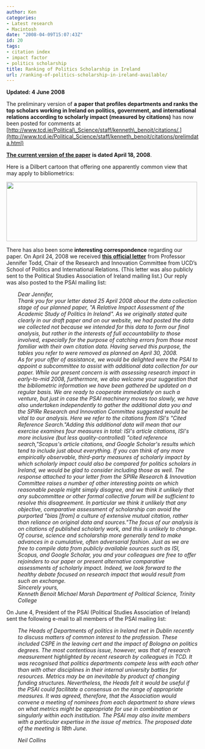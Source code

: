 ```yaml
---
author: Ken
categories:
- Latest research
- Macintosh
date: "2008-04-09T15:07:43Z"
id: 20
tags:
- citation index
- impact factor
- politics scholarship
title: Ranking of Politics Scholarship in Ireland
url: /ranking-of-politics-scholarship-in-ireland-available/
---
```

**Updated: 4 June 2008**

The preliminary version of **a paper that profiles departments and ranks the top scholars working in Ireland on politics, government, and international relations according to scholarly impact (measured by citations)** has now been posted for comments at [http://www.tcd.ie/Political\_Science/staff/kenneth\_benoit/citations/.](http://www.tcd.ie/Political_Science/staff/kenneth_benoit/citations/prelimdata.html)

[**The current version of the paper**](http://www.tcd.ie/Political_Science/staff/kenneth_benoit/citations/politics_in_ireland_preliminary.pdf) **is dated April 18, 2008**.

Here is a Dilbert cartoon that offering one apparently common view that may apply to bibliometrics:

[<img class="aligncenter size-full wp-image-23" title="dilbert1" src="/assets/images/dilbert1.jpg" alt="" width="500" height="155" srcset="/assets/images/dilbert1.jpg 560w, /assets/images/dilbert1-300x93.jpg 300w" sizes="(max-width: 500px) 100vw, 500px" />](/assets/images/dilbert1.jpg)

There has also been some **interesting correspondence** regarding our paper. On April 24, 2008 we received [**this official letter**](/pdfs/UCDreply28apr2008.pdf "UCD's reply letter on our exercise") from Professor Jennifer Todd, Chair of the Research and Innovation Committee from UCD&#8217;s School of Politics and International Relations. (This letter was also publicly sent to the Political Studies Association of Ireland mailing list.) Our reply was also posted to the PSAI mailing list:

<address style="padding-left: 30px;">
  Dear Jennifer,
</address>

<address style="padding-left: 30px;">
</address>

<address style="padding-left: 30px;">
</address>

<address style="padding-left: 30px;">
  Thank you for your letter dated 25 April 2008 about the data collection stage of our planned paper, "A Relative Impact Assessment of the Academic Study of Politics In Ireland". As we originally stated quite clearly in our draft paper and on our website, we had posted the data we collected not because we intended for this data to form our final analysis, but rather in the interests of full accountability to those involved, especially for the purpose of catching errors from those most familiar with their own citation data. Having served this purpose, the tables you refer to were removed as planned on April 30, 2008.
</address>

<address style="padding-left: 30px;">
  As for your offer of assistance, we would be delighted were the PSAI to appoint a subcommittee to assist with additional data collection for our paper. While our present concern is with assessing research impact in early-to-mid 2008, furthermore, we also welcome your suggestion that the bibliometric information we have been gathered be updated on a regular basis. We are ready to cooperate immediately on such a venture, but just in case the PSAI machinery moves too slowly, we have also undertaken independently to gather the additional data you and the SPIRe Research and Innovation Committee suggested would be vital to our analysis. Here we refer to the citations from ISI's "Cited Reference Search."Adding this additional data will mean that our exercise examines four measures in total: ISI's article citations, ISI's more inclusive (but less quality-controlled) "cited reference search,"Scopus's article citations, and Google Scholar's results which tend to include just about everything. If you can think of any more empirically observable, third-party measures of scholarly impact by which scholarly impact could also be compared for politics scholars in Ireland, we would be glad to consider including those as well. The response attached to your letter from the SPIRe Research & Innovation Committee raises a number of other interesting points on which reasonable people might simply disagree, and we think it unlikely that any subcommittee or other formal collective forum will be sufficient to resolve this disagreement. In particular we think it unlikely that any objective, comparative assessment of scholarship can avoid the purported "bias [from] a culture of extensive mutual citation, rather than reliance on original data and sources."The focus of our analysis is on citations of published scholarly work, and this is unlikely to change. Of course, science and scholarship more generally tend to make advances in a cumulative, often adversarial fashion. Just as we are free to compile data from publicly available sources such as ISI, Scopus, and Google Scholar, you and your colleagues are free to offer rejoinders to our paper or present alternative comparative assessments of scholarly impact. Indeed, we look forward to the healthy debate focused on research impact that would result from such an exchange.

</address>

<address style="padding-left: 30px;">
</address>

<address style="padding-left: 30px;">
</address>

<address style="padding-left: 30px;">
</address>

<address style="padding-left: 30px;">
  Sincerely yours,
</address>

<address style="padding-left: 30px;">
</address>

<address style="padding-left: 30px;">
</address>

<address style="padding-left: 30px;">
</address>

<address style="padding-left: 30px;">
  Kenneth Benoit
 Michael Marsh
 Department of Political Science, Trinity College
</address>

<address style="padding-left: 30px;">
</address>

<address style="padding-left: 30px;">
</address>

On June 4, President of the PSAI (Political Studies Association of Ireland) sent the following e-mail to all members of the PSAI mailing list:

<address style="padding-left: 30px;">
  The Heads of Departments of politics in Ireland met in Dublin recently to discuss matters of common interest to the profession. These included CSPE in the leaving cert and the impact of Bologna on politics degrees. The most contentious issue, however, was that of research measurement highlighted by recent research by colleagues in TCD. It was recognised that politics departments compete less with each other than with other disciplines in their internal university battles for resources. Metrics may be an inevitable by product of changing funding structures. Nevertheless, the Heads felt it would be useful if the PSAI could facilitate a consensus on the range of appropriate measures. It was agreed, therefore, that the Association would convene a meeting of nominees from each department to share views on what metrics might be appropriate for use in combination or singularly within each institution. The PSAI may also invite members with a particular expertise in the issue of metrics. The proposed date of the meeting is 18th June.


  Neil Collins

</address>
